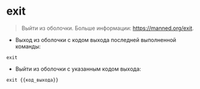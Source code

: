 # exit

> Выйти из оболочки.
> Больше информации: <https://manned.org/exit>.

- Выход из оболочки с кодом выхода последней выполненной команды:

`exit`

- Выйти из оболочки с указанным кодом выхода:

`exit {{код_выхода}}`